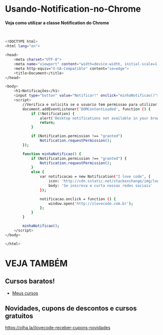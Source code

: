 # Usando-Notification-no-Chrome

#### Veja como utilizar a classe Notification do Chrome
```sh


<!DOCTYPE html>
<html lang="en">

<head>
    <meta charset="UTF-8">
    <meta name="viewport" content="width=device-width, initial-scale=1.0">
    <meta http-equiv="X-UA-Compatible" content="ie=edge">
    <title>Document</title>
</head>

<body>
    <h1>Notificações</h1>
    <input type="button" value="Notificar!" onclick="minhaNotificao()">
    <script>
        //Verifica e solicita se o usuario tem permissao para utilizar as notificações do Chrome
        document.addEventListener('DOMContentLoaded', function () {
            if (!Notification) {
                alert('Desktop notifications not available in your browser. Try Chromium.');
                return;
            }

            if (Notification.permission !== "granted")
                Notification.requestPermission();
        });

        function minhaNotificao() {
            if (Notification.permission !== "granted") {
                Notification.requestPermission();
            }
            else {
                var notificacao = new Notification("I love code", {
                    icon: 'http://cdn.sstatic.net/stackexchange/img/logos/so/so-icon.png',
                    body: 'Se inscreva e curta nossas redes sociais'
                });

                notificacao.onclick = function () {
                    window.open('http://ilovecode.com.br');
                };
            }
        }

        minhaNotificao();
    </script>
</body>

</html>
```

# VEJA TAMBÉM
## Cursos baratos!
- [Meus cursos](https://olha.la/udemy)

## Novidades, cupons de descontos e cursos gratuitos
https://olha.la/ilovecode-receber-cupons-novidades

